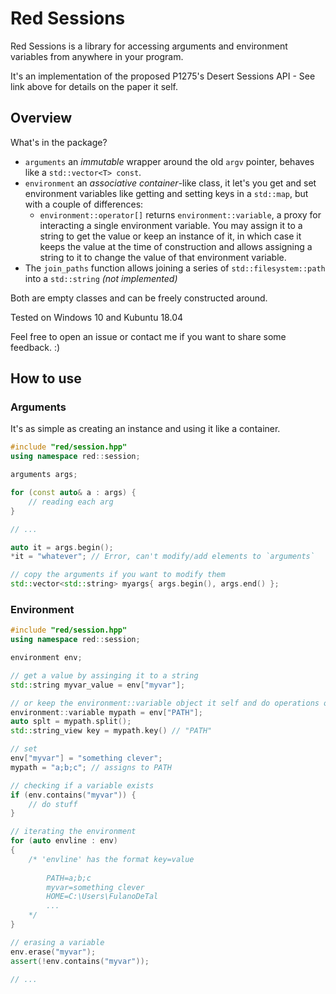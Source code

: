 # Red Sessions
Red Sessions is a library for accessing arguments and environment variables from anywhere in your program.

It's an implementation of the proposed P1275's Desert Sessions API - See link above for details on the paper it self.

## Overview
What's in the package?

- `arguments` an _immutable_ wrapper around the old `argv` pointer, behaves like a `std::vector<T> const`.
- `environment` an _associative container_-like class, it let's you get and set environment variables like getting and setting keys in a `std::map`, but with a couple of differences:
    - `environment::operator[]` returns `environment::variable`, a proxy for interacting a single environment variable. You may assign it to a string to get the value or keep an instance of it, in which case it keeps the value at the time of construction and allows assigning a string to it to change the value of that environment variable.
- The `join_paths` function allows joining a series of `std::filesystem::path` into a `std::string` *(not implemented)*

Both are empty classes and can be freely constructed around.

Tested on Windows 10 and Kubuntu 18.04

Feel free to open an issue or contact me if you want to share some feedback. :)

## How to use
### Arguments
It's as simple as creating an instance and using it like a container. 

```cpp
#include "red/session.hpp"
using namespace red::session;

arguments args;

for (const auto& a : args) {
    // reading each arg
}

// ...

auto it = args.begin();
*it = "whatever"; // Error, can't modify/add elements to `arguments`

// copy the arguments if you want to modify them
std::vector<std::string> myargs{ args.begin(), args.end() };
```

### Environment
```cpp
#include "red/session.hpp"
using namespace red::session;

environment env;

// get a value by assinging it to a string
std::string myvar_value = env["myvar"];

// or keep the environment::variable object it self and do operations on it latter.
environment::variable mypath = env["PATH"];
auto splt = mypath.split();
std::string_view key = mypath.key() // "PATH"

// set
env["myvar"] = "something clever";
mypath = "a;b;c"; // assigns to PATH

// checking if a variable exists
if (env.contains("myvar")) {
    // do stuff
}

// iterating the environment
for (auto envline : env)
{
    /* 'envline' has the format key=value
    
        PATH=a;b;c
        myvar=something clever
        HOME=C:\Users\FulanoDeTal
        ...
    */
}

// erasing a variable
env.erase("myvar");
assert(!env.contains("myvar"));

// ...
```